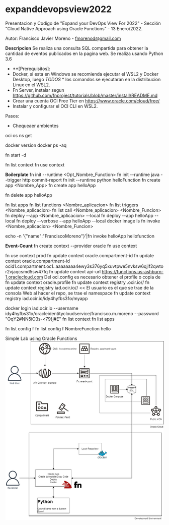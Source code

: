 # expanddevopsview2022
Presentacion y Codigo de "Expand your DevOps View For 2022"  - Sección "Cloud Native Approach using Oracle Functions" - 13 Enero/2022.

Autor: Francisco Javier Moreno - fmorenod@gmail.com

**Descripcion**
Se realiza una consulta SQL compartida para obtener la cantidad de eventos publicados en la pagina web.
Se realiza usando Python 3.6 

- **[Prerequisitos]: 
- Docker, si esta en Windows se recomienda ejecutar el WSL2 y Docker Desktop, luego *TODOS* * los comandos se ejecutaran en la distribucion Linux en el WSL2.
- Fn Server, instalar segun https://github.com/fnproject/tutorials/blob/master/install/README.md
- Crear una cuenta OCI Free Tier en https://www.oracle.com/cloud/free/
- Instalar y configurar el OCI CLI en WSL2.

Pasos:
- Chequeaer ambientes

oci os ns get

docker version
docker ps -aq

fn start -d

fn list context
fn use context

**Boilerplate**
fn init --runtime <language> <Opt_Nombre_Function>
fn init --runtime java --trigger http commit-report
fn init --runtime python helloFunction
fn create app <Nombre_App>
fn create app helloApp

fn delete app helloApp

fn list apps
fn list functions <Nombre_aplicacion> 
fn list triggers <Nombre_aplicacion>
fn list call <Nombre_aplicacion> <Nombre_Funcion> 
fn deploy --app <Nombre_aplicacion> --local
fn deploy --app helloApp --local
fn deploy --verbose --app helloApp --local
docker image ls
fn invoke <Nombre_aplicacion> <Nombre_Funcion> 

echo -n '{"name":"FranciscoMoreno"}'|fn invoke helloApp hellofunction

**Event-Count**
fn create context <nombreContexto> --provider oracle
fn use context <nombreContexto>

fn use context prod
fn update context oracle.compartment-id <compartment>
fn update context oracle.compartment-id ocid1.compartment.oc1..aaaaaaaa4ewy3s376yq5xuvtpwe5nvksw6qjif2qwtor2vjaqcsmd5sw47fq
fn update context api-url https://functions.us-ashburn-1.oraclecloud.com
Del oci.config es necesario obtener el profile o copia de 
fn update context oracle.profile <profile>
fn update context registry <definicionRegion>.ocir.io/<usuario>/
fn update context registry iad.ocir.io/<usuario>/<nombreRepo> << El usuario es el que se trae de la consola Web al hacer el repo, se trae el namespace
fn update context registry iad.ocir.io/idy4hyfbs31o/myapp

docker login iad.ocir.io --username idy4hyfbs31o/oracleidentitycloudservice/francisco.m.moreno --password "OqY2#NN5iO3s-<79}j#E"
fn list context
fn list apps

<Crear Apps en Functions en Red Publica>
fn list config f <nombreApp> <NombreFunction>
fn list config f NombreFunction hello


Simple Lab using Oracle Functions
![Lab](../docs/Lab.png)
